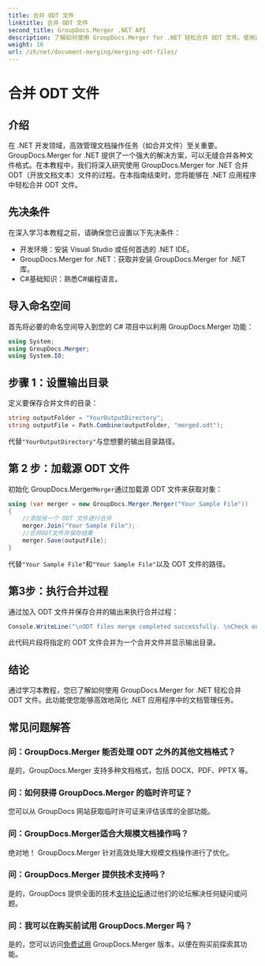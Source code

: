 ```yaml
---
title: 合并 ODT 文件
linktitle: 合并 ODT 文件
second_title: GroupDocs.Merger .NET API
description: 了解如何使用 GroupDocs.Merger for .NET 轻松合并 ODT 文件。使用这个强大的库增强您的文档管理能力。
weight: 16
url: /zh/net/document-merging/merging-odt-files/
---
```


# 合并 ODT 文件

## 介绍
在 .NET 开发领域，高效管理文档操作任务（如合并文件）至关重要。GroupDocs.Merger for .NET 提供了一个强大的解决方案，可以无缝合并各种文件格式。在本教程中，我们将深入研究使用 GroupDocs.Merger for .NET 合并 ODT（开放文档文本）文件的过程。在本指南结束时，您将能够在 .NET 应用程序中轻松合并 ODT 文件。
## 先决条件
在深入学习本教程之前，请确保您已设置以下先决条件：
- 开发环境：安装 Visual Studio 或任何首选的 .NET IDE。
- GroupDocs.Merger for .NET：获取并安装 GroupDocs.Merger for .NET 库。
- C#基础知识：熟悉C#编程语言。

## 导入命名空间
首先将必要的命名空间导入到您的 C# 项目中以利用 GroupDocs.Merger 功能：
```csharp
using System; 
using GroupDocs.Merger;
using System.IO;
```
## 步骤 1：设置输出目录
定义要保存合并文件的目录：
```csharp
string outputFolder = "YourOutputDirectory";
string outputFile = Path.Combine(outputFolder, "merged.odt");
```
代替`"YourOutputDirectory"`与您想要的输出目录路径。
## 第 2 步：加载源 ODT 文件
初始化 GroupDocs.Merger`Merger`通过加载源 ODT 文件来获取对象：
```csharp
using (var merger = new GroupDocs.Merger.Merger("Your Sample File"))
{
    //添加另一个 ODT 文件进行合并
    merger.Join("Your Sample File");
    //合并ODT文件并保存结果
    merger.Save(outputFile);
}
```
代替`"Your Sample File"`和`"Your Sample File"`以及 ODT 文件的路径。
## 第3步：执行合并过程
通过加入 ODT 文件并保存合并的输出来执行合并过程：
```csharp
Console.WriteLine("\nODT files merge completed successfully. \nCheck output in {0}", outputFolder);
```
此代码片段将指定的 ODT 文件合并为一个合并文件并显示输出目录。

## 结论
通过学习本教程，您已了解如何使用 GroupDocs.Merger for .NET 轻松合并 ODT 文件。此功能使您能够高效地简化 .NET 应用程序中的文档管理任务。

## 常见问题解答
### 问：GroupDocs.Merger 能否处理 ODT 之外的其他文档格式？
是的，GroupDocs.Merger 支持多种文档格式，包括 DOCX、PDF、PPTX 等。
### 问：如何获得 GroupDocs.Merger 的临时许可证？
您可以从 GroupDocs 网站获取临时许可证来评估该库的全部功能。
### 问：GroupDocs.Merger适合大规模文档操作吗？
绝对地！ GroupDocs.Merger 针对高效处理大规模文档操作进行了优化。
### 问：GroupDocs.Merger 提供技术支持吗？
是的，GroupDocs 提供全面的技术[支持论坛](https://forum.groupdocs.com/c/merger/32)通过他们的论坛解决任何疑问或问题。
### 问：我可以在购买前试用 GroupDocs.Merger 吗？
是的，您可以访问[免费试用](https://releases.groupdocs.com/) GroupDocs.Merger 版本，以便在购买前探索其功能。